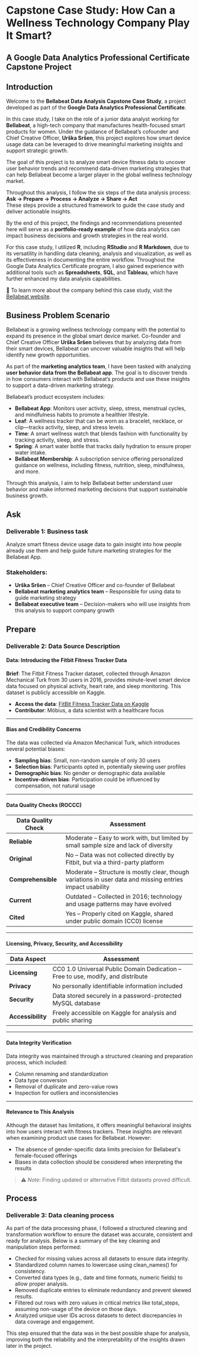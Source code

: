 # Capstone Case Study: How Can a Wellness Technology Company Play It Smart?
## A Google Data Analytics Professional Certificate Capstone Project
## Introduction 

Welcome to the **Bellabeat Data Analysis Capstone Case Study**, a project developed as part of the **Google Data Analytics Professional Certificate**.

In this case study, I take on the role of a junior data analyst working for **Bellabeat**, a high-tech company that manufactures health-focused smart products for women. Under the guidance of Bellabeat’s cofounder and Chief Creative Officer, **Urška Sršen**, this project explores how smart device usage data can be leveraged to drive meaningful marketing insights and support strategic growth.

The goal of this project is to analyze smart device fitness data to uncover user behavior trends and recommend data-driven marketing strategies that can help Bellabeat become a larger player in the global wellness technology market.

Throughout this analysis, I follow the six steps of the data analysis process:
**Ask → Prepare → Process → Analyze → Share → Act**  
These steps provide a structured framework to guide the case study and deliver actionable insights.

By the end of this project, the findings and recommendations presented here will serve as a **portfolio-ready example** of how data analytics can impact business decisions and growth strategies in the real world.

For this case study, I utilized **R**, including **RStudio** and **R Markdown**, due to its versatility in handling data cleaning, analysis and visualization, as well as its effectiveness in documenting the entire workflow. Throughout the Google Data Analytics Certificate program, I also gained experience with additional tools such as **Spreadsheets**, **SQL**, and **Tableau**, which have further enhanced my data analysis capabilities.

🔗 To learn more about the company behind this case study, visit the [Bellabeat website](https://bellabeat.com).

## Business Problem Scenario

Bellabeat is a growing wellness technology company with the potential to expand its presence in the global smart device market. Co-founder and Chief Creative Officer **Urška Sršen** believes that by analyzing data from their smart devices, Bellabeat can uncover valuable insights that will help identify new growth opportunities.

As part of the **marketing analytics team**, I have been tasked with analyzing **user behavior data from the Bellabeat app**. The goal is to discover trends in how consumers interact with Bellabeat’s products and use these insights to support a data-driven marketing strategy.

Bellabeat’s product ecosystem includes:

- **Bellabeat App**: Monitors user activity, sleep, stress, menstrual cycles, and mindfulness habits to promote a healthier lifestyle.
- **Leaf**: A wellness tracker that can be worn as a bracelet, necklace, or clip—tracks activity, sleep, and stress levels.
- **Time**: A smart wellness watch that blends fashion with functionality by tracking activity, sleep, and stress.
- **Spring**: A smart water bottle that tracks daily hydration to ensure proper water intake.
- **Bellabeat Membership**: A subscription service offering personalized guidance on wellness, including fitness, nutrition, sleep, mindfulness, and more.

Through this analysis, I aim to help Bellabeat better understand user behavior and make informed marketing decisions that support sustainable business growth.

## Ask

### Deliverable 1: Business task

Analyze smart fitness device usage data to gain insight into how people already use them and help guide future marketing strategies for the Bellabeat App. 

### Stakeholders:
- **Urška Sršen** – Chief Creative Officer and co-founder of Bellabeat  
- **Bellabeat marketing analytics team** – Responsible for using data to guide marketing strategy  
- **Bellabeat executive team** – Decision-makers who will use insights from this analysis to support company growth

## Prepare
### Deliverable 2: Data Source Description

#### Data: Introducing the Fitbit Fitness Tracker Data

**Brief**: The Fitbit Fitness Tracker dataset, collected through Amazon Mechanical Turk from 30 users in 2016, provides minute-level smart device data focused on physical activity, heart rate, and sleep monitoring. This dataset is publicly accessible on Kaggle.

- **Access the data**: [FitBit Fitness Tracker Data on Kaggle](https://www.kaggle.com/datasets/arashnic/fitbit)
- **Contributor**: Möbius, a data scientist with a healthcare focus

---

#### Bias and Credibility Concerns

The data was collected via Amazon Mechanical Turk, which introduces several potential biases:

- **Sampling bias**: Small, non-random sample of only 30 users
- **Selection bias**: Participants opted in, potentially skewing user profiles
- **Demographic bias**: No gender or demographic data available
- **Incentive-driven bias**: Participation could be influenced by compensation, not natural usage

---

#### Data Quality Checks (ROCCC)

| **Data Quality Check** | **Assessment** |
|------------------------|----------------|
| **Reliable**           | Moderate – Easy to work with, but limited by small sample size and lack of diversity |
| **Original**           | No – Data was not collected directly by Fitbit, but via a third-party platform |
| **Comprehensible**     | Moderate – Structure is mostly clear, though variations in user data and missing entries impact usability |
| **Current**            | Outdated – Collected in 2016; technology and usage patterns may have evolved |
| **Cited**              | Yes – Properly cited on Kaggle, shared under public domain (CC0) license |

---

#### Licensing, Privacy, Security, and Accessibility

| **Data Aspect**  | **Assessment** |
|------------------|----------------|
| **Licensing**    | CC0 1.0 Universal Public Domain Dedication – Free to use, modify, and distribute |
| **Privacy**      | No personally identifiable information included |
| **Security**     | Data stored securely in a password-protected MySQL database |
| **Accessibility**| Freely accessible on Kaggle for analysis and public sharing |

---

#### Data Integrity Verification

Data integrity was maintained through a structured cleaning and preparation process, which included:

- Column renaming and standardization
- Data type conversion
- Removal of duplicate and zero-value rows
- Inspection for outliers and inconsistencies

---

#### Relevance to This Analysis

Although the dataset has limitations, it offers meaningful behavioral insights into how users interact with fitness trackers. These insights are relevant when examining product use cases for Bellabeat. However:

- The absence of gender-specific data limits precision for Bellabeat's female-focused offerings
- Biases in data collection should be considered when interpreting the results

> ⚠️ *Note*: Finding updated or alternative Fitbit datasets proved difficult.

## Process
### Deliverable 3: Data cleaning process 
As part of the data processing phase, I followed a structured cleaning and transformation workflow to ensure the dataset was accurate, consistent and ready for analysis. Below is a summary of the key cleaning and manipulation steps performed:

- Checked for missing values across all datasets to ensure data integrity.
- Standardized column names to lowercase using clean_names() for consistency.
- Converted data types (e.g., date and time formats, numeric fields) to allow proper analysis.
- Removed duplicate entries to eliminate redundancy and prevent skewed results.
- Filtered out rows with zero values in critical metrics like total_steps, assuming non-usage of the device on those days.
- Analyzed unique user IDs across datasets to detect discrepancies in data coverage and engagement.

This step ensured that the data was in the best possible shape for analysis, improving both the reliability and the interpretability of the insights drawn later in the project.

